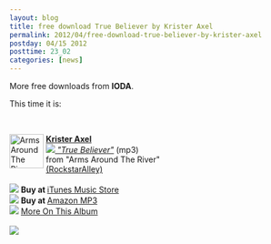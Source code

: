 ```yaml
---
layout: blog
title: free download True Believer by Krister Axel
permalink: 2012/04/free-download-true-believer-by-krister-axel
postday: 04/15 2012
posttime: 23_02
categories: [news]
---
```


More free downloads from <strong>IODA</strong>.

This time it is:

<br>

<img src="http://image.iodalliance.com/release/thumbs_60/342915-72.jpg" width="60" height="60" alt="Arms Around The River" align="left" style="margin-right: 4px;"><strong><a href="http://redirect.iodalliance.com/artist.php?id=86D7AE9748742D4214C84649E1479E434776D66038C4B5294A9B3A241BD981A6" target="_new" rel="nofollow">Krister Axel</a></strong><br><em><a href="http://redirect.iodalliance.com/download_track.php?id=B0BE1B128C2F0FC98BB0E25CAC4B627EEDAB742B08F67CB2B58DA3BAA0DAC3D74C88074369C43A3C60AB57F33D43D1A5" target="_new" rel="nofollow"><img src="http://iodapromonet.com/img/download_icon.gif" border="0"> "True Believer"</a></em> (mp3) <br> from "Arms Around The River" <br><a href="http://redirect.iodalliance.com/label.php?id=F1C63EC26A889A4E4F73C74890B413CBF592EE34F61EC1F710210DFBBC956AE6" target="_new" rel="nofollow">(RockstarAlley)</a><br clear="all"><br><img src="http://iodapromonet.com/img/service_icon_4.gif"> <strong>Buy at </strong><a href="http://redirect.iodalliance.com/buy_album.php?id=B0BE1B128C2F0FC98BB0E25CAC4B627EE042D7DAA41CB74D5F3075A41F18C62F41444FA50098A3AC3A674D987F8AB3FD" target="_blank" rel="nofollow">iTunes Music Store</a><br><img src="http://iodapromonet.com/img/service_icon_426.gif"> <strong>Buy at </strong><a href="http://redirect.iodalliance.com/buy_album.php?id=B0BE1B128C2F0FC98BB0E25CAC4B627E0546ED9E29C1F5C4801255347B4B0B55F592EE34F61EC1F710210DFBBC956AE6" target="_blank" rel="nofollow">Amazon MP3</a><br><img src="http://iodapromonet.com/img/icon_landing_page.gif"> <a href="http://redirect.iodalliance.com/buy_album.php?id=B0BE1B128C2F0FC98BB0E25CAC4B627E127CBF5EF112FC75FF3237360B7CFE609F10D15CC70426F188151356AE789F7F" target="_new" rel="nofollow">More On This Album</a><br><br><img src="http://redirect.iodalliance.com/log_pageview.php?id=B0BE1B128C2F0FC98BB0E25CAC4B627EEDAB742B08F67CB2B58DA3BAA0DAC3D74C88074369C43A3C60AB57F33D43D1A5">
